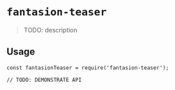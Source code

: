 # `fantasion-teaser`

> TODO: description

## Usage

```
const fantasionTeaser = require('fantasion-teaser');

// TODO: DEMONSTRATE API
```
